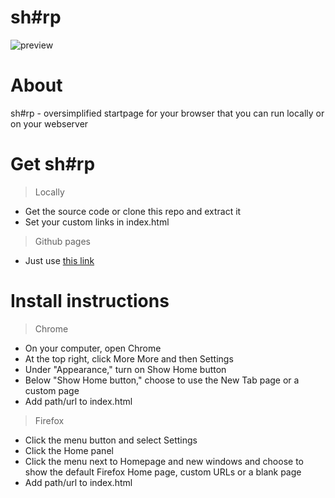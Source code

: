 # sh#rp
![preview](https://user-images.githubusercontent.com/101978017/159492813-d097c6b6-5b5f-4b2b-a275-36004d41a96d.png)

# About
sh#rp - oversimplified startpage for your browser that you can run locally or on your webserver

# Get sh#rp
> Locally
- Get the source code or clone this repo and extract it<br>
- Set your custom links in index.html
> Github pages
- Just use [this link](https://relld.github.io/sharp/)

# Install instructions
> Chrome
- On your computer, open Chrome
- At the top right, click More More and then Settings
- Under "Appearance," turn on Show Home button
- Below "Show Home button," choose to use the New Tab page or a custom page
- Add path/url to index.html
> Firefox
- Click the menu button and select Settings
- Click the Home panel
- Click the menu next to Homepage and new windows and choose to show the default Firefox Home page, custom URLs or a blank page
- Add path/url to index.html
